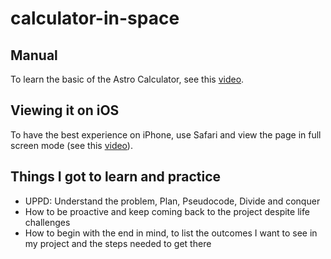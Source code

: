 # calculator-in-space

## Manual
To learn the basic of the Astro Calculator, see this [video](https://youtu.be/rqhoIGXh6-Y).


## Viewing it on iOS
To have the best experience on iPhone, use Safari and view the page in full screen mode (see this [video](https://youtu.be/jy1KHu2QyG8)).


## Things I got to learn and practice
- UPPD: Understand the problem, Plan, Pseudocode, Divide and conquer
- How to be proactive and keep coming back to the project despite life challenges
- How to begin with the end in mind, to list the outcomes I want to see in my project and the steps needed to get there
